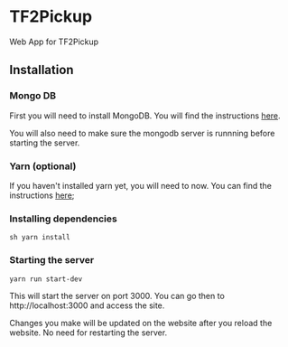 # TF2Pickup
Web App for TF2Pickup

## Installation

### Mongo DB

First you will need to install MongoDB. You will find the instructions [here](https://docs.mongodb.com/manual/installation/).

You will also need to make sure the mongodb server is runnning before starting the server.

### Yarn (optional)

If you haven't installed yarn yet, you will need to now.
You can find the instructions [here](https://yarnpkg.com/lang/en/docs/install/);

### Installing dependencies

```sh yarn install```

### Starting the server

```yarn run start-dev```

This will start the server on port 3000.
You can go then to http://localhost:3000 and access the site.

Changes you make will be updated on the website after you reload the website.
No need for restarting the server.
